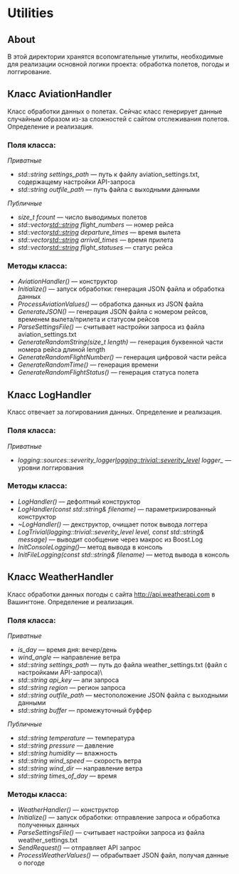 # Utilities

## About
В этой директории хранятся всопомгательные утилиты, необходимые для реализации основной логики проекта: обработка полетов, погоды и логгирование.

## Класс AviationHandler
Класс обработки данных о полетах. Сейчас класс генерирует данные случайным образом из-за сложностей с сайтом отслеживания полетов. Определение и реализация.
### Поля класса:

*Приватные*
- *std::string settings_path* — путь к файлу aviation_settings.txt, содержащему настройки API-запроса
- *std::string outfile_path* — путь файла с выходными данными

*Публичные*
- *size_t fcount* — число выводимых полетов
- *std::vector<std::string> flight_numbers* — номер рейса
- *std::vector<std::string> departure_times* — время вылета
- *std::vector<std::string> arrival_times* — время прилета
- *std::vector<std::string> flight_statuses* — статус рейса
    
### Методы класса:
- *AviationHandler()* — конструктор
- *Initialize()* — запуск обработки: генерация JSON файла и обработка данных
- *ProcessAviationValues()* — обработка данных из JSON файла
- *GenerateJSON()* — генерация JSON файла с номером рейсов, временем вылета/прилета и статусом рейсов
- *ParseSettingsFile()* — считывает настройки запроса из файла aviation_settings.txt
- *GenerateRandomString(size_t length)* — генерация буквенной части номера рейса длиной length
- *GenerateRandomFlightNumber()* — генерация цифровой части рейса
- *GenerateRandomTime()* — генерация времени
- *GenerateRandomFlightStatus()* — генерация статуса полета

## Класс LogHandler
Класс отвечает за логированиия данных. Определение и реализация.
### Поля класса:
*Приватные*
- *logging::sources::severity_logger<logging::trivial::severity_level> logger_* — уровни логгирования

### Методы класса:
- *LogHandler()* — дефолтный конструктор
- *LogHandler(const std::string& filename)* — параметризированный конструктор
- *~LogHandler()* — декструктор, очищает поток вывода логгера
- *LogTrivial(logging::trivial::severity_level level, const std::string& message)* — выводит сообщение через макрос из Boost.Log
- *InitConsoleLogging()*— метод вывода в консоль
- *InitFileLogging(const std::string& filename)* —  метод вывода в консоль

## Класс WeatherHandler
Класс обработки данных погоды с сайта http://api.weatherapi.com в Вашингтоне. Определение и реализация.
### Поля класса:
*Приватные*  
- *is_day* — время дня: вечер/день
- *wind_angle* — направление ветра
- *std::string settings_path* — путь до файла weather_settings.txt (файл с настройками API-запроса)\
- *std::string api_key* — апи запроса
- *std::string region* — регион запроса
- *std::string outfile_path* — местоположение JSON файла с выходными данными
- *std::string buffer* — промежуточный буффер
 
*Публичные*  
- *std::string temperature* — температура
- *std::string pressure* — давление
- *std::string humidity* — влажность  
- *std::string wind_speed* — скорость ветра
- *std::string wind_dir* — направление ветра
- *std::string times_of_day* — время
### Методы класса:
- *WeatherHandler()* — конструктор
- *Initialize()* — запуск обработки: отправление запроса и обработка полученных данных
- *ParseSettingsFile()* — считывает настройки запроса из файла weather_settings.txt
- *SendRequest()* — отправляет API запрос
- *ProcessWeatherValues()* — обрабытвает JSON файл, получая данные о погоде


